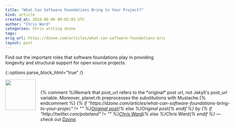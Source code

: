 ```yaml
---
title: "What Can Software Foundations Bring to Your Project?"
kind: article
created_at: 2018-06-06 09:02:01 UTC
author: "Chris Ward"
categories: Chris writing dzone
tags: 
orig_url: https://dzone.com/articles/what-can-software-foundations-bring-to-your-projec
layout: post
---
```

Find out the important roles that software foundations play in providing longevity and structural support for open source projects.


{::options parse_block_html="true" /}
<div class="author">
   <img src="https://www.rss-specifications.com/rss-spec-rss.gif" style="width: 96px; height: 96;">
   <span style="position: absolute; padding: 32px 15px;">{% comment %}Remark that post_url refers to the *original* post url, not Jekyll's post_url variable. Moreover, planet.rb preprocesses the substitutions with Mustache.{% endcomment %}
      <i>{% if "https://dzone.com/articles/what-can-software-foundations-bring-to-your-projec" != "" %}<a href="https://dzone.com/articles/what-can-software-foundations-bring-to-your-projec">Original post</a>{% else %}Original post{% endif %} by {% if "http://twitter.com/poteland" != "" %}<a href="http://twitter.com/poteland">Chris Ward</a>{% else %}Chris Ward{% endif %} &mdash; check out <a href="https://dzone.com">Dzone</a>.</i>
  </span>
</div>
